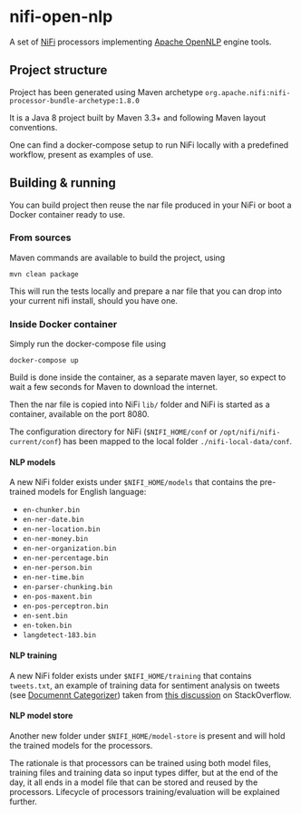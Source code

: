 # nifi-open-nlp

A set of [NiFi](https://nifi.apache.org) processors implementing [Apache OpenNLP](https://opennlp.apache.org/) engine tools.

## Project structure

Project has been generated using Maven archetype 
`org.apache.nifi:nifi-processor-bundle-archetype:1.8.0`

It is a Java 8 project built by Maven 3.3+ and following Maven layout conventions.

One can find a docker-compose setup to run NiFi locally with a predefined workflow, 
present as examples of use.

## Building & running

You can build project then reuse the nar file produced in your NiFi or boot a Docker
container ready to use. 

### From sources

Maven commands are available to build the project, using

    mvn clean package

This will run the tests  locally and prepare a nar file that you can drop into 
your current nifi install, should you have one.

### Inside Docker container

Simply run the docker-compose file using

    docker-compose up

Build is done inside the container, as a separate maven layer, so expect to wait 
a few seconds for Maven to download the internet.

Then the nar file is copied into NiFi `lib/` folder and NiFi is started as a container, 
available on the port 8080.

The configuration directory for NiFi (`$NIFI_HOME/conf` or `/opt/nifi/nifi-current/conf`)
has been mapped to the local folder `./nifi-local-data/conf`.

#### NLP models

A new NiFi folder exists under `$NIFI_HOME/models` that contains the pre-trained
models for English language:

* `en-chunker.bin`
* `en-ner-date.bin`
* `en-ner-location.bin`
* `en-ner-money.bin`
* `en-ner-organization.bin`
* `en-ner-percentage.bin`
* `en-ner-person.bin`
* `en-ner-time.bin`
* `en-parser-chunking.bin`
* `en-pos-maxent.bin`
* `en-pos-perceptron.bin`
* `en-sent.bin`
* `en-token.bin`
* `langdetect-183.bin`

#### NLP training

A new NiFi folder exists under `$NIFI_HOME/training` that contains `tweets.txt`, an example of training data
for sentiment analysis on tweets (see [Documennt Categorizer](https://opennlp.apache.org/docs/1.9.1/manual/opennlp.html#tools.doccat))
taken from [this discussion](https://stackoverflow.com/questions/44781094/sentiment-analysis-with-opennlp) on StackOverflow.

#### NLP model store

Another new folder under `$NIFI_HOME/model-store` is present and will hold the trained models for the processors.

The rationale is that processors can be trained using both model files, training files and training data so input types differ, 
but at the end of the day, it all ends in a model file that can be stored and reused by the processors. Lifecycle of processors
training/evaluation will be explained further.

